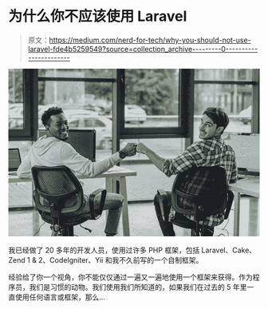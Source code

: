 # 为什么你不应该使用 Laravel

> 原文：<https://medium.com/nerd-for-tech/why-you-should-not-use-laravel-fde4b5259549?source=collection_archive---------0----------------------->

![](img/7f8e043276a9075a6d5a4f31ec2b492c.png)

我已经做了 20 多年的开发人员，使用过许多 PHP 框架，包括 Laravel、Cake、Zend 1 & 2、CodeIgniter、Yii 和我不久前写的一个自制框架。

经验给了你一个视角，你不能仅仅通过一遍又一遍地使用一个框架来获得。作为程序员，我们是习惯的动物。我们使用我们所知道的，如果我们在过去的 5 年里一直使用任何语言或框架，那么…